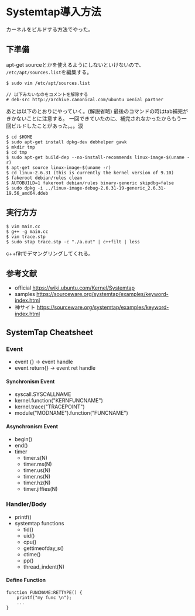 

# Systemtap導入方法


カーネルをビルドする方法でやった。



## 下準備

apt-get sourceとかを使えるようにしないといけないので、
``/etc/apt/sources.list``を編集する。

```
$ sudo vim /etc/apt/sources.list

// 以下みたいなのをコメントを解除する
# deb-src http://archive.canonical.com/ubuntu xenial partner
```

あとは以下のとおりにやっていく。(解説省略)
最後のコマンドの時はtab補完がきかないことに注意する。
一回できていたのに、補完されなかったからもう一回ビルドしたことがあった。。。涙


```
$ cd $HOME
$ sudo apt-get install dpkg-dev debhelper gawk
$ mkdir tmp
$ cd tmp
$ sudo apt-get build-dep --no-install-recommends linux-image-$(uname -r)
$ apt-get source linux-image-$(uname -r)
$ cd linux-2.6.31 (this is currently the kernel version of 9.10)
$ fakeroot debian/rules clean
$ AUTOBUILD=1 fakeroot debian/rules binary-generic skipdbg=false
$ sudo dpkg -i ../linux-image-debug-2.6.31-19-generic_2.6.31-19.56_amd64.ddeb
```



## 実行方方

```
$ vim main.cc
$ g++ -g main.cc 
$ vim trace.stp
$ sudo stap trace.stp -c "./a.out" | c++filt | less
```

c++filtでデマングリングしてくれる。






## 参考文献

 - official https://wiki.ubuntu.com/Kernel/Systemtap
 - samples https://sourceware.org/systemtap/examples/keyword-index.html
 - 神サイト https://sourceware.org/systemtap/examples/keyword-index.html







## SystemTap Cheatsheet


### Event

 - event {} -> event handle
 - event.return{} -> event ret handle


#### Synchronism Event

 - syscall.SYSCALLNAME
 - kernel.function("KERNFUNCNAME")
 - kernel.trace("TRACEPOINT")
 - module("MODNAME").function("FUNCNAME")

#### Asynchronism Event
 
 - begin()
 - end()
 - timer
	 - timer.s(N)
	 - timer.ms(N)
	 - timer.us(N)
	 - timer.ns(N)
	 - timer.hz(N)
	 - timer.jiffies(N)

### Handler/Body

 - printf()
 - systemtap functions
	 - tid()
	 - uid()
	 - cpu()
	 - gettimeofday_s()
	 - ctime()
	 - pp()
	 - thread_indent(N)


#### Define Function

```
function FUNCNAME:RETTYPE() {
	printf("my func \n");
	...
}
```




